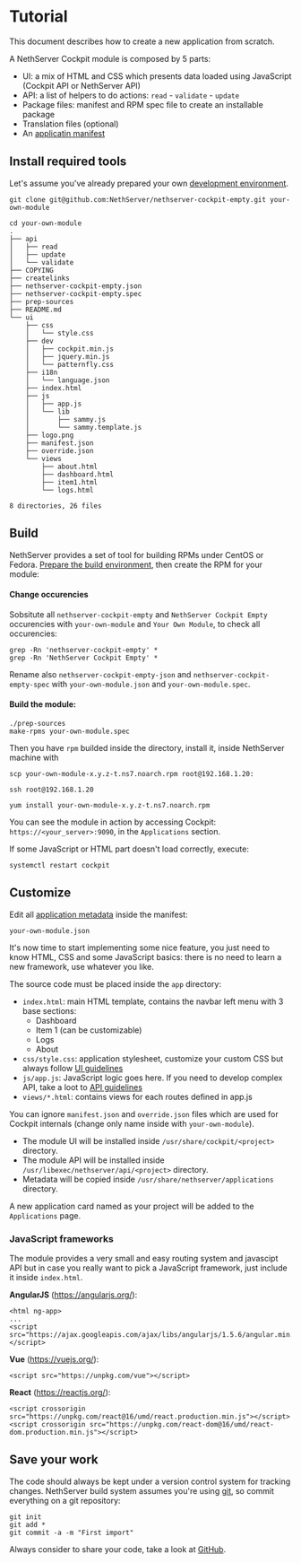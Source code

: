 # Tutorial

This document describes how to create a new application from scratch.

A NethServer Cockpit module is composed by 5 parts:

- UI: a mix of HTML and CSS which presents data loaded using JavaScript (Cockpit API or NethServer API)
- API: a list of helpers to do actions: `read` - `validate` - `update`
- Package files: manifest and RPM spec file to create an installable package
- Translation files (optional)
- An [applicatin manifest](./application_manifest)

## Install required tools

Let's assume you've already prepared your own [development environment](./environment).

```
git clone git@github.com:NethServer/nethserver-cockpit-empty.git your-own-module

cd your-own-module
.
├── api
│   ├── read
│   ├── update
│   └── validate
├── COPYING
├── createlinks
├── nethserver-cockpit-empty.json
├── nethserver-cockpit-empty.spec
├── prep-sources
├── README.md
└── ui
    ├── css
    │   └── style.css
    ├── dev
    │   ├── cockpit.min.js
    │   ├── jquery.min.js
    │   └── patternfly.css
    ├── i18n
    │   └── language.json
    ├── index.html
    ├── js
    │   ├── app.js
    │   └── lib
    │       ├── sammy.js
    │       └── sammy.template.js
    ├── logo.png
    ├── manifest.json
    ├── override.json
    └── views
        ├── about.html
        ├── dashboard.html
        ├── item1.html
        └── logs.html

8 directories, 26 files
```

## Build

NethServer provides a set of tool for building RPMs under CentOS or Fedora.
[Prepare the build environment](http://docs.nethserver.org/projects/nethserver-devel/en/latest/building_rpms.html),
 then create the RPM for your module:

#### Change occurencies
Sobsitute all `nethserver-cockpit-empty` and `NethServer Cockpit Empty` occurencies with `your-own-module` and `Your Own Module`, to check all occurencies:

```
grep -Rn 'nethserver-cockpit-empty' *
grep -Rn 'NethServer Cockpit Empty' *
```

Rename also `nethserver-cockpit-empty-json` and `nethserver-cockpit-empty-spec` with `your-own-module.json` and `your-own-module.spec`.

#### Build the module:
```
./prep-sources
make-rpms your-own-module.spec
```

Then you have `rpm` builded inside the directory, install it, inside NethServer machine with
```
scp your-own-module-x.y.z-t.ns7.noarch.rpm root@192.168.1.20:

ssh root@192.168.1.20

yum install your-own-module-x.y.z-t.ns7.noarch.rpm
```

You can see the module in action by accessing Cockpit: `https://<your_server>:9090`, in the `Applications` section.

If some JavaScript or HTML part doesn't load correctly, execute:
```
systemctl restart cockpit
```

## Customize

Edit all [application metadata](application_manifest.md) inside the manifest:
```
your-own-module.json
```

It's now time to start implementing some nice feature, you just need to know HTML, CSS and some JavaScript basics:
there is no need to learn a new framework, use whatever you like.

The source code must be placed inside the `app` directory:

- `index.html`: main HTML template, contains the navbar left menu with 3 base sections:
   - Dashboard
   - Item 1 (can be customizable)
   - Logs
   - About
- `css/style.css`: application stylesheet, customize your custom CSS but always follow [UI guidelines](./ui_guidelines)
- `js/app.js`: JavaScript logic goes here. If you need to develop complex API, take a loot to [API guidelines](./api_guidelines)
- `views/*.html`: contains views for each routes defined in app.js

You can ignore `manifest.json` and `override.json` files which are used for Cockpit internals (change only name inside with `your-own-module`).


- The module UI will be installed inside `/usr/share/cockpit/<project>` directory.
- The module API will be installed inside `/usr/libexec/nethserver/api/<project>` directory.
- Metadata will be copied inside `/usr/share/nethserver/applications` directory.

A new application card named as your project will be added to the `Applications` page.

### JavaScript frameworks

The module provides a very small and easy routing system and javascipt API but in case you really want to pick a JavaScript framework, just include it inside `index.html`.

**AngularJS** (https://angularjs.org/):
```
<html ng-app>
...
<script src="https://ajax.googleapis.com/ajax/libs/angularjs/1.5.6/angular.min.js"></script>
```

**Vue** (https://vuejs.org/):
```
<script src="https://unpkg.com/vue"></script>
```

**React** (https://reactjs.org/):
```
<script crossorigin src="https://unpkg.com/react@16/umd/react.production.min.js"></script>
<script crossorigin src="https://unpkg.com/react-dom@16/umd/react-dom.production.min.js"></script>
```


## Save your work

The code should always be kept under a version control system for tracking changes.
NethServer build system assumes you're using [git](https://git-scm.com/docs/gittutorial),
so commit everything on a git repository:

```
git init
git add *
git commit -a -m "First import"
```

Always consider to share your code, take a look at [GitHub](https://github.com/).
